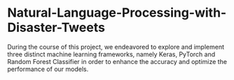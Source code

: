 # Natural-Language-Processing-with-Disaster-Tweets
During the course of this project, we endeavored to explore and implement three distinct machine 
learning frameworks, namely Keras, PyTorch and Random Forest Classifier in order to 
enhance the accuracy and optimize the performance of our models.
